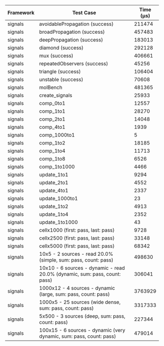 | Framework | Test Case | Time (μs) |
| --- | --- | --- |
| signals | avoidablePropagation (success) | 211474 |
| signals | broadPropagation (success) | 457483 |
| signals | deepPropagation (success) | 183013 |
| signals | diamond (success) | 292128 |
| signals | mux (success) | 406661 |
| signals | repeatedObservers (success) | 45256 |
| signals | triangle (success) | 106404 |
| signals | unstable (success) | 70608 |
| signals | molBench | 481365 |
| signals | create_signals | 25933 |
| signals | comp_0to1 | 12557 |
| signals | comp_1to1 | 28270 |
| signals | comp_2to1 | 14048 |
| signals | comp_4to1 | 1939 |
| signals | comp_1000to1 | 5 |
| signals | comp_1to2 | 18185 |
| signals | comp_1to4 | 11713 |
| signals | comp_1to8 | 6526 |
| signals | comp_1to1000 | 4466 |
| signals | update_1to1 | 9294 |
| signals | update_2to1 | 4552 |
| signals | update_4to1 | 2337 |
| signals | update_1000to1 | 23 |
| signals | update_1to2 | 4913 |
| signals | update_1to4 | 2352 |
| signals | update_1to1000 | 43 |
| signals | cellx1000 (first: pass, last: pass) | 9728 |
| signals | cellx2500 (first: pass, last: pass) | 33148 |
| signals | cellx5000 (first: pass, last: pass) | 68342 |
| signals | 10x5 - 2 sources - read 20.0% (simple, sum: pass, count: pass) | 498630 |
| signals | 10x10 - 6 sources - dynamic - read 20.0% (dynamic, sum: pass, count: pass) | 306041 |
| signals | 1000x12 - 4 sources - dynamic (large, sum: pass, count: pass) | 3763929 |
| signals | 1000x5 - 25 sources (wide dense, sum: pass, count: pass) | 3317333 |
| signals | 5x500 - 3 sources (deep, sum: pass, count: pass) | 227344 |
| signals | 100x15 - 6 sources - dynamic (very dynamic, sum: pass, count: pass) | 479014 |
